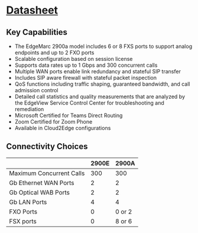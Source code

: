 # [Datasheet](https://learn.rbbn.com/hubfs/Corporate%20Marketing%20(TOP%20LEVEL)/Data%20Sheets/DS%20EdgeMarc%202900e%202900a%20SBC.pdf)

## Key Capabilities
- The EdgeMarc 2900a model includes 6 or 8 FXS ports to
support analog endpoints and up to 2 FXO ports
- Scalable configuration based on session license
- Supports data rates up to 1 Gbps and 300 concurrent calls
- Multiple WAN ports enable link redundancy and stateful SIP
transfer
- Includes SIP aware firewall with stateful packet inspection
- QoS functions including traffic shaping, guaranteed bandwidth, and call admission control
- Detailed call statistics and quality measurements that are
analyzed by the EdgeView Service Control Center for troubleshooting and remediation
- Microsoft Certified for Teams Direct Routing
- Zoom Certified for Zoom Phone
- Available in Cloud2Edge configurations

## Connectivity Choices
|    | **2900E**   |  **2900A**  |
| ---| --- | --- |
| Maximum Concurrent Calls | 300 | 300 |
| Gb Ethernet WAN Ports | 2 | 2 |
| Gb Optical WAB Ports | 2 | 2 |
| Gb LAN Ports | 4 | 4 |
| FXO Ports | 0 | 0 or 2 |
| FSX ports | 0 | 8 or 6 |